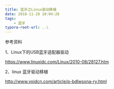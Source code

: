 ```yaml
---
title: 蓝牙之Linux驱动移植
date: 2018-11-28 10:04:28
tags:
	- 蓝牙
typora-root-url: ..\
---
```






参考资料

1、Linux下的USB蓝牙适配器驱动

https://www.linuxidc.com/Linux/2010-08/28127.htm

2、linux 蓝牙驱动移植

http://www.voidcn.com/article/p-bdlwsxna-ry.html